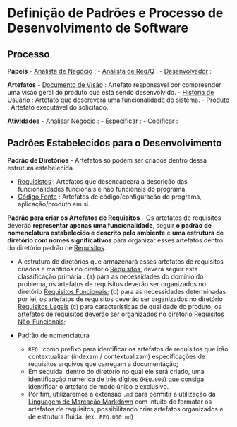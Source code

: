 
# Definição de Padrões e Processo de Desenvolvimento de Software

## Processo

**Papeis**
    - [Analista de Negócio]() : 
    - [Analista de Req/Q]() : 
    - [Desenvolvedor]() : 

**Artefatos**
    - [Documento de Visão]() : Artefato responsável por compreender uma visão geral do produto que está sendo desenvolvido.
    - [História de Usuário]() : Artefato que descreverá uma funcionalidade do sistema.
    - [Produto]() : Artefato executável do solicitado.

**Atividades**
    - [Analisar Negócio]() :
    - [Especificar]() :
    - [Codificar]() :

## Padrões Estabelecidos para o Desenvolvimento   

**Padrão de Diretórios** - Artefatos só podem ser criados dentro dessa estrutura estabelecida. 

- [Requisistos](documentacao/requisitos/) : Artefatos que desencadeará a descrição das funcionalidades funcionais e não funcionais do programa.
- [Código Fonte](codificacao/) : Artefatos de código/configuração do programa, aplicação/produto em si.

**Padrão para criar os Artefatos de Requisitos** - Os artefatos de requisitos deverão **representar apenas uma funcionalidade**, seguir **o padrão de nomenclatura estabelecido e descrito pelo ambiente** e **uma estrutura de diretório com nomes significativos** para organizar esses artefatos dentro do diretório padrão de [Requisitos](documentacao/requisitos/).

 - A estrutura de diretórios que armazenará esses artefatos de requisitos criados e mantidos no diretório [Requisitos](documentacao/requisitos/), deverá seguir esta classificação primária : (a) para as necessidades do domínio do problema, os artefatos de requisitos deverão ser organizados no diretório [Requisitos Funcionais](documentao/requisitos/funcionais); (b) para as necessidades determinadas por lei, os artefatos de requisitos deverão ser organizados no diretório [Requisitos Legais](documentacao/requisitos/legais) (c) para características de qualidade do produto, os artefatos de requisitos deverão ser organizados no diretório [Requisitos Não-Funcionais](documentacao/requisitos/n-funcionais);   
   
 - Padrão de nomenclatura
   - `REQ.` como prefixo para identificar os artefatos de requisitos que irão contextualizar (indexam / contextualizam) especificações de requisitos arquivos que carregam a documentação;
   - Em seguida, dentro do diretório no qual ele será criado, uma identificação numérica de três dígitos (`REQ.000`) que consiga identificar o artefato de modo único e exclusivo.
   - Por fim, utilizaremos a extensão `.md` para permitir a utilização da [Linguagem de Marcação Markdown](https://www.markdownguide.org/) com intuito de formatar os artefatos de requisitos, possibilitando criar artefatos organizados e de estrutura fluida. (ex.: `REQ.000.md`)
 